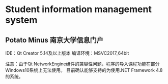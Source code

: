 # Student information management system
## Potato Minus 南京大学信息门户
IDE：Qt Creator 5.14及以上版本
编译环境：MSVC2017_64bit

注意：由于Qt NetworkEngine组件的兼容性问题，程序的导入课程功能在部分Windows10系统上无法使用。
目前确认能够支持的为使用.NET Framework 4.8 的系统。
